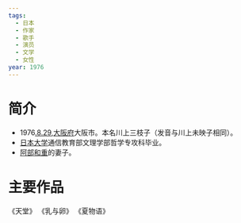 ```yaml
---
tags:
  - 日本
  - 作家
  - 歌手
  - 演员
  - 文学
  - 女性
year: 1976
---
```

# 简介

- 1976[.8.29](2024-08-29.md),[大阪府](大阪府.md)大阪市。本名川上三枝子（发音与川上未映子相同）。
- [日本大学](日本大学.md)通信教育部文理学部哲学专攻科毕业。
- [阿部和重](阿部和重.md)的妻子。
# 主要作品

《天堂》
《乳与卵》
《夏物语》